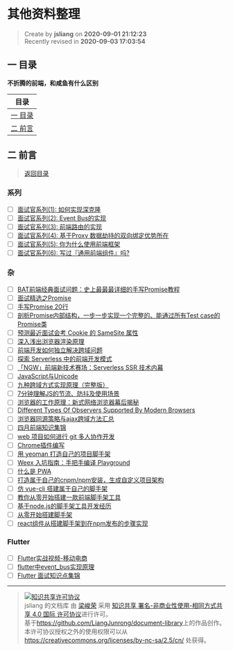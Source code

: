 其他资料整理
===

> Create by **jsliang** on **2020-09-01 21:12:23**  
> Recently revised in **2020-09-03 17:03:54**

## <a name="chapter-one" id="chapter-one"></a>一 目录

**不折腾的前端，和咸鱼有什么区别**

| 目录 |
| --- |
| [一 目录](#chapter-one) |
| <a name="catalog-chapter-two" id="catalog-chapter-two"></a>[二 前言](#chapter-two) |

## <a name="chapter-two" id="chapter-two"></a>二 前言

> [返回目录](#chapter-one)

### 系列

* [ ] [面试官系列(1): 如何实现深克隆](https://juejin.im/post/6844903584023183368)
* [ ] [面试官系列(2): Event Bus的实现](https://juejin.im/post/6844903587043082247)
* [ ] [面试官系列(3): 前端路由的实现](https://juejin.im/post/6844903589123457031)
* [ ] [面试官系列(4): 基于Proxy 数据劫持的双向绑定优势所在](https://juejin.im/post/6844903601416978439)
* [ ] [面试官系列(5): 你为什么使用前端框架](https://juejin.im/post/6844903617342734344)
* [ ] [面试官系列(6): 写过『通用前端组件』吗?](https://juejin.im/post/6844903847874265101)

### 杂

* [ ] [BAT前端经典面试问题：史上最最最详细的手写Promise教程](https://juejin.im/post/6844903625769091079)
* [ ] [面试精选之Promise](https://juejin.im/post/6844903625609707534)
* [ ] [手写Promise 20行](https://juejin.im/post/5e6f4579f265da576429a907)
* [ ] [剖析Promise内部结构，一步一步实现一个完整的、能通过所有Test case的Promise类](https://github.com/xieranmaya/blog/issues/3)
* [ ] [预测最近面试会考 Cookie 的 SameSite 属性](https://juejin.im/post/5e718ecc6fb9a07cda098c2d)
* [ ] [深入浅出浏览器渲染原理](https://zhuanlan.zhihu.com/p/53913989)
* [ ] [前端开发如何独立解决跨域问题](https://segmentfault.com/a/1190000010719058)
* [ ] [探索 Serverless 中的前端开发模式](https://juejin.im/post/5cdc3dc2e51d453b6c1d9d3a)
* [ ] [「NGW」前端新技术赛场：Serverless SSR 技术内幕](https://juejin.im/post/5dce7140f265da0bf80b5246?utm_source=gold_browser_extension)
* [ ] [JavaScript与Unicode](https://cjting.me/web2.0/js-and-unicode/)
* [ ] [九种跨域方式实现原理（完整版）](https://juejin.im/post/5c23993de51d457b8c1f4ee1)
* [ ] [7分钟理解JS的节流、防抖及使用场景](https://juejin.im/post/5b8de829f265da43623c4261)
* [ ] [浏览器的工作原理：新式网络浏览器幕后揭秘](https://www.html5rocks.com/zh/tutorials/internals/howbrowserswork/)
* [ ] [Different Types Of Observers Supported By Modern Browsers](https://www.zeolearn.com/magazine/different-types-of-observers-supported-by-modern-browsers)
* [ ] [浏览器同源策略与ajax跨域方法汇总](https://www.jianshu.com/p/438183ddcea8)
* [ ] [四月前端知识集锦](https://juejin.im/post/6844903600926228493)
* [ ] [web 项目如何进行 git 多人协作开发](https://segmentfault.com/a/1190000018165757)
* [ ] [Chrome插件编写](https://welearnmore.gitbook.io/chrome-extension-book/)
* [ ] [用 yeoman 打造自己的项目脚手架](https://juejin.im/post/6844903661844299790)
* [ ] [Weex 入坑指南：手把手编译 Playground](https://zhuanlan.zhihu.com/p/25227030)
* [ ] [什么是 PWA](https://juejin.im/post/6844903570530123790)
* [ ] [打造属于自己的cnpm/npm安装，生成自定义项目架构](https://juejin.im/post/6844903519749685262)
* [ ] [仿 vue-cli 搭建属于自己的脚手架](https://juejin.im/post/6844903807919325192#comment)
* [ ] [教你从零开始搭建一款前端脚手架工具](https://segmentfault.com/a/1190000006190814)
* [ ] [基于node.js的脚手架工具开发经历](https://juejin.im/post/6844903526947110919#heading-14)
* [ ] [从零开始搭建脚手架](https://juejin.im/post/6844903605149892616)
* [ ] [react组件从搭建脚手架到在npm发布的步骤实现](https://www.jb51.net/article/154345.htm)

### Flutter

* [ ] [Flutter实战视频-移动电商](https://jspang.com/post/FlutterShop.html#toc-4c7)
* [ ] [flutter中event_bus实现原理](https://cloud.tencent.com/developer/article/1338289)
* [ ] [Flutter 面试知识点集锦](https://juejin.im/post/6844903843260530701)

---

> <a rel="license" href="http://creativecommons.org/licenses/by-nc-sa/4.0/"><img alt="知识共享许可协议" style="border-width:0" src="https://i.creativecommons.org/l/by-nc-sa/4.0/88x31.png" /></a><br /><span xmlns:dct="http://purl.org/dc/terms/" property="dct:title">jsliang 的文档库</span> 由 <a xmlns:cc="http://creativecommons.org/ns#" href="https://github.com/LiangJunrong/document-library" property="cc:attributionName" rel="cc:attributionURL">梁峻荣</a> 采用 <a rel="license" href="http://creativecommons.org/licenses/by-nc-sa/4.0/">知识共享 署名-非商业性使用-相同方式共享 4.0 国际 许可协议</a>进行许可。<br />基于<a xmlns:dct="http://purl.org/dc/terms/" href="https://github.com/LiangJunrong/document-library" rel="dct:source">https://github.com/LiangJunrong/document-library</a>上的作品创作。<br />本许可协议授权之外的使用权限可以从 <a xmlns:cc="http://creativecommons.org/ns#" href="https://creativecommons.org/licenses/by-nc-sa/2.5/cn/" rel="cc:morePermissions">https://creativecommons.org/licenses/by-nc-sa/2.5/cn/</a> 处获得。